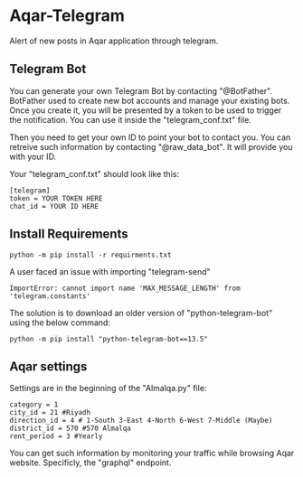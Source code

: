 # Aqar-Telegram
Alert of new posts in Aqar application through telegram.

## Telegram Bot
You can generate your own Telegram Bot by contacting "@BotFather". BotFather used to create new bot accounts and manage your existing bots.
Once you create it, you will be presented by a token to be used to trigger the notification. You can use it inside the "telegram_conf.txt" file.

Then you need to get your own ID to point your bot to contact you. You can retreive such information by contacting "@raw_data_bot". It will provide you with your ID.

Your "telegram_conf.txt" should look like this:
```
[telegram]
token = YOUR TOKEN HERE
chat_id = YOUR ID HERE
```

## Install Requirements
```
python -m pip install -r requirments.txt
```
A user faced an issue with importing "telegram-send"
```
ImportError: cannot import name 'MAX_MESSAGE_LENGTH' from 'telegram.constants'
```

The solution is to download an older version of "python-telegram-bot" using the below command:
```
python -m pip install "python-telegram-bot==13.5"
```


## Aqar settings
Settings are in the beginning of the "Almalqa.py" file:
```
category = 1
city_id = 21 #Riyadh
direction_id = 4 # 1-South 3-East 4-North 6-West 7-Middle (Maybe)
district_id = 570 #570 Almalqa
rent_period = 3 #Yearly
```

You can get such information by monitoring your traffic while browsing Aqar website. Specificly, the "graphql" endpoint.
